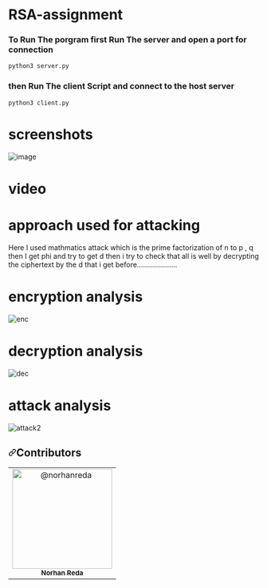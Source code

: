 # RSA-assignment

### To Run The porgram first Run The server and open a port for connection

``` 
python3 server.py
```
 ### then Run The client Script and connect to the host server
``` 
python3 client.py
```
# screenshots
![image](https://user-images.githubusercontent.com/88630231/230954355-0b8dd204-158c-44d5-b495-03543b2a2b2d.png)

# video

# approach used for attacking
Here I used mathmatics attack which is the prime factorization of n to p , q then I get phi and try to get d then i try to
check that all is well by decrypting the ciphertext by the d that i get  before....................
# encryption analysis

![enc](https://user-images.githubusercontent.com/88630231/231258320-2f006eeb-c727-4f04-b38a-25a37896a13b.png)

# decryption analysis

![dec](https://user-images.githubusercontent.com/88630231/231258374-85efd9de-fb86-40c1-bec0-fdc3e5b04454.png)

# attack analysis

![attack2](https://user-images.githubusercontent.com/88630231/231335480-7ca07515-e668-4f17-8bba-7429c8a5973e.png)


<h2 dir="auto"><a id="user-content-contributors-" class="anchor" aria-hidden="true" href="#contributors-"><svg class="octicon octicon-link" viewBox="0 0 16 16" version="1.1" width="16" height="16" aria-hidden="true"><path fill-rule="evenodd" d="M7.775 3.275a.75.75 0 001.06 1.06l1.25-1.25a2 2 0 112.83 2.83l-2.5 2.5a2 2 0 01-2.83 0 .75.75 0 00-1.06 1.06 3.5 3.5 0 004.95 0l2.5-2.5a3.5 3.5 0 00-4.95-4.95l-1.25 1.25zm-4.69 9.64a2 2 0 010-2.83l2.5-2.5a2 2 0 012.83 0 .75.75 0 001.06-1.06 3.5 3.5 0 00-4.95 0l-2.5 2.5a3.5 3.5 0 004.95 4.95l1.25-1.25a.75.75 0 00-1.06-1.06l-1.25 1.25a2 2 0 01-2.83 0z"></path></svg></a>Contributors <a name="user-content-contributors"></a></h2>





<table>
  <tbody><tr>
    <td align="center">
    <a href="https://github.com/norhanreda">
   <img class="avatar rounded-2 avatar-user" src="https://avatars.githubusercontent.com/u/88630231?s=400&amp;u=52eadd25f01f8d9c6b403c087da4d345054f8e0b&amp;v=4" width="200" height="200" alt="@norhanreda">
    <br>
    <sub><b>Norhan Reda</b></sub></a>
  </td></tr>
 </tbody></table>
